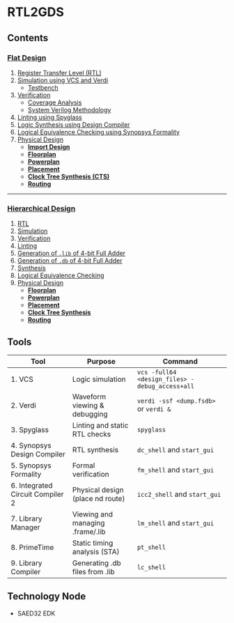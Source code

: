 # RTL2GDS

## Contents

### [Flat Design](Flat_Design/README.md#flat-design)

1. [Register Transfer Level (RTL)](Flat_Design/README.md#register-transfer-level-rtl)  
2. [Simulation using VCS and Verdi](Flat_Design/README.md#simulation-using-vcs-and-verdi)  
   - [Testbench](Flat_Design/README.md#testbench)  
3. [Verification](Flat_Design/README.md#verification)  
   - [Coverage Analysis](Flat_Design/README.md#coverage-analysis)  
   - [System Verilog Methodology](Flat_Design/README.md#system-verilog-methodology)  
4. [Linting using Spyglass](Flat_Design/README.md#linting-using-spyglass)  
5. [Logic Synthesis using Design Compiler](Flat_Design/README.md#logic-synthesis-using-design-compiler)  
6. [Logical Equivalence Checking using Synopsys Formality](Flat_Design/README.md#logical-equivalence-checking-using-synopsys-formality)  
7. [Physical Design](Flat_Design/README.md#physical-design)  
   - **[Import Design](Flat_Design/README.md#import-design)**
   - **[Floorplan](Flat_Design/README.md#floorplan)**  
   - **[Powerplan](Flat_Design/README.md#powerplan)**  
   - **[Placement](Flat_Design/README.md#placement)**  
   - **[Clock Tree Synthesis (CTS)](Flat_Design/README.md#clock-tree-synthesis-cts)**  
   - **[Routing](Flat_Design/README.md#routing)**  

---

### [Hierarchical Design](Hierarchical_Design/README.md#hierarchical-design)

1. [RTL](Hierarchical_Design/README.md#1-rtl)  
2. [Simulation](Hierarchical_Design/README.md#2-simulation)  
3. [Verification](Hierarchical_Design/README.md#3-verification)  
4. [Linting](Hierarchical_Design/README.md#4-linting)  
5. [Generation of `.lib` of 4-bit Full Adder](Hierarchical_Design/README.md#5-generation-of-lib-of-4-bit-full-adder)  
6. [Generation of `.db` of 4-bit Full Adder](Hierarchical_Design/README.md#6-generation-of-db-of-4-bit-full-adder)  
7. [Synthesis](Hierarchical_Design/README.md#7-synthesis)  
8. [Logical Equivalence Checking](Hierarchical_Design/README.md#8-logical-equivalence-checking)  
9. [Physical Design](Hierarchical_Design/README.md#9-physical-design)  
   - **[Floorplan](Hierarchical_Design/README.md#91-floorplan)**  
   - **[Powerplan](Hierarchical_Design/README.md#92-powerplan)**  
   - **[Placement](Hierarchical_Design/README.md#93-placement)**  
   - **[Clock Tree Synthesis](Hierarchical_Design/README.md#94-clock-tree-synthesis)**  
   - **[Routing](Hierarchical_Design/README.md#95-routing)**  


## Tools

| Tool                             | Purpose                           | Command                                            |
|----------------------------------|-----------------------------------|----------------------------------------------------|
| 1. VCS                           | Logic simulation                  | `vcs -full64 <design_files> -debug_access+all`     |
| 2. Verdi                         | Waveform viewing & debugging      | `verdi -ssf <dump.fsdb>` or `verdi &`              |
| 3. Spyglass                      | Linting and static RTL checks     | `spyglass`                                         |
| 4. Synopsys Design Compiler      | RTL synthesis                     | `dc_shell`  and `start_gui`                        |
| 5. Synopsys Formality            | Formal verification               | `fm_shell`  and `start_gui`                        |
| 6. Integrated Circuit Compiler 2 | Physical design (place nd route)  | `icc2_shell` and `start_gui`                       |
| 7. Library Manager               | Viewing and managing .frame/.lib  | `lm_shell` and `start_gui`                         |
| 8. PrimeTime                     | Static timing analysis (STA)      | `pt_shell`                                         |
| 9. Library Compiler              | Generating .db files from .lib    | `lc_shell`                                         |



## Technology Node
- SAED32 EDK


   

